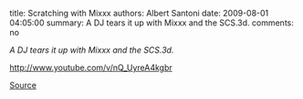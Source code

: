 title: Scratching with Mixxx
authors: Albert Santoni
date: 2009-08-01 04:05:00
summary: A DJ tears it up with Mixxx and the SCS.3d.
comments: no

*A DJ tears it up with Mixxx and the SCS.3d.*

http://www.youtube.com/v/nQ_UyreA4kgbr

[Source](http://forums.stantondj.com/viewtopic.php?f=8&t=459)
